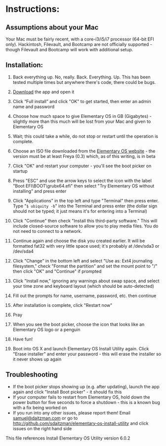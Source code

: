 # Instructions:
## Assumptions about your Mac

Your Mac must be fairly recent, with a core-i3/i5/i7 processor (64-bit EFI only). Hackintosh, Filevault, and Bootcamp are not officially supported - though Filevault and Bootcamp will work with additional setup.

## Installation:

1. Back everything up. No, really. Back. Everything. Up. This has been tested multiple times but anywhere there's code, there could be bugs.
2. [Download](http://cl.ly/3Y022Q1b3E2m/download/Elementary%20OS%20Install%20utility.app.zip) the app and open it

3. Click “Full install” and click "OK" to get started, then enter an admin name and password
4. Choose how much space to give Elementary OS in GB (Gigabytes) - slightly more than this much will be lost from your Mac and given to Elementary OS
5. Wait; this could take a while, do not stop or restart until the operation is complete.
6. Choose an ISO file downloaded from the [Elementary OS website](http://elementaryos.org) - the version must be at least Freya (0.3) which, as of this writing, is in beta
7. Click "OK" and restart your computer - you'll see the boot picker on startup
8. Press "ESC" and use the arrow keys to select the icon with the label "Boot EFI\BOOT\grubx64.efi" then select "Try Elementary OS without installing" and press enter
9. Click "Applications" in the top left and type "Terminal" then press enter. Type "`$ ubiquity -b`" into the Terminal and press enter (the dollar sign should not be typed; it just means it's for entering into a Terminal)
10. Click "Continue" then check "Install this third-party software." This will include closed-source software to allow you to play media files. You do not need to connect to a network.
11. Continue again and choose the disk you created earlier. It will be formatted fat32 with very little space used; it's probably at /dev/sda3 or /dev/sda4
12. Click "Change" in the bottom left and select "Use as: Ext4 journaling filesystem," check "Format the partition" and set the mount point to "/" then click "OK" and "Continue" if prompted
13. Click "Install now," ignoring any warnings about swap space, and select your time zone and keyboard layout (which should be auto-detected)
14. Fill out the prompts for name, username, password, etc. then continue
15. After installation is complete, click "Restart now"
16. Pray
17. When you see the boot picker, choose the icon that looks like an Elementary OS logo or a penguin
18. Have fun!
19. Boot into OS X and launch Elementary OS Install Utility again. Click "Erase installer" and enter your password - this will erase the installer so it never shows up again

## Troubleshooting
- If the boot picker stops showing up (e.g. after updating), launch the app again and click "Install Boot picker" - it should fix this
- If your computer fails to restart from Elementary OS, hold down the power button for five seconds to force a shutdown - this is a known bug with a fix being worked on
- If you run into any other issues, please report them! Email samuel@daitzman.com or go to http://github.com/sdaitzman/elementary-os-install-utility and click issues on the right hand side


This file references Install Elementary OS Utility version 6.0.2